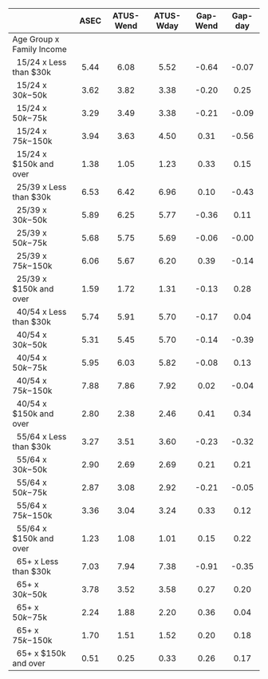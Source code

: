 
|                      |         ASEC |    ATUS-Wend |    ATUS-Wday |     Gap-Wend |      Gap-day |
| -------------------- | :----------: | :----------: | :----------: | :----------: | :----------: |
| Age Group x Family Income |              |              |              |              |              |
| &nbsp;&nbsp;15/24 x Less than $30k |         5.44 |         6.08 |         5.52 |        -0.64 |        -0.07 |
| &nbsp;&nbsp;15/24 x $30k-$50k |         3.62 |         3.82 |         3.38 |        -0.20 |         0.25 |
| &nbsp;&nbsp;15/24 x $50k-$75k |         3.29 |         3.49 |         3.38 |        -0.21 |        -0.09 |
| &nbsp;&nbsp;15/24 x $75k-$150k |         3.94 |         3.63 |         4.50 |         0.31 |        -0.56 |
| &nbsp;&nbsp;15/24 x $150k and over |         1.38 |         1.05 |         1.23 |         0.33 |         0.15 |
| &nbsp;&nbsp;25/39 x Less than $30k |         6.53 |         6.42 |         6.96 |         0.10 |        -0.43 |
| &nbsp;&nbsp;25/39 x $30k-$50k |         5.89 |         6.25 |         5.77 |        -0.36 |         0.11 |
| &nbsp;&nbsp;25/39 x $50k-$75k |         5.68 |         5.75 |         5.69 |        -0.06 |        -0.00 |
| &nbsp;&nbsp;25/39 x $75k-$150k |         6.06 |         5.67 |         6.20 |         0.39 |        -0.14 |
| &nbsp;&nbsp;25/39 x $150k and over |         1.59 |         1.72 |         1.31 |        -0.13 |         0.28 |
| &nbsp;&nbsp;40/54 x Less than $30k |         5.74 |         5.91 |         5.70 |        -0.17 |         0.04 |
| &nbsp;&nbsp;40/54 x $30k-$50k |         5.31 |         5.45 |         5.70 |        -0.14 |        -0.39 |
| &nbsp;&nbsp;40/54 x $50k-$75k |         5.95 |         6.03 |         5.82 |        -0.08 |         0.13 |
| &nbsp;&nbsp;40/54 x $75k-$150k |         7.88 |         7.86 |         7.92 |         0.02 |        -0.04 |
| &nbsp;&nbsp;40/54 x $150k and over |         2.80 |         2.38 |         2.46 |         0.41 |         0.34 |
| &nbsp;&nbsp;55/64 x Less than $30k |         3.27 |         3.51 |         3.60 |        -0.23 |        -0.32 |
| &nbsp;&nbsp;55/64 x $30k-$50k |         2.90 |         2.69 |         2.69 |         0.21 |         0.21 |
| &nbsp;&nbsp;55/64 x $50k-$75k |         2.87 |         3.08 |         2.92 |        -0.21 |        -0.05 |
| &nbsp;&nbsp;55/64 x $75k-$150k |         3.36 |         3.04 |         3.24 |         0.33 |         0.12 |
| &nbsp;&nbsp;55/64 x $150k and over |         1.23 |         1.08 |         1.01 |         0.15 |         0.22 |
| &nbsp;&nbsp;65+ x Less than $30k |         7.03 |         7.94 |         7.38 |        -0.91 |        -0.35 |
| &nbsp;&nbsp;65+ x $30k-$50k |         3.78 |         3.52 |         3.58 |         0.27 |         0.20 |
| &nbsp;&nbsp;65+ x $50k-$75k |         2.24 |         1.88 |         2.20 |         0.36 |         0.04 |
| &nbsp;&nbsp;65+ x $75k-$150k |         1.70 |         1.51 |         1.52 |         0.20 |         0.18 |
| &nbsp;&nbsp;65+ x $150k and over |         0.51 |         0.25 |         0.33 |         0.26 |         0.17 |

